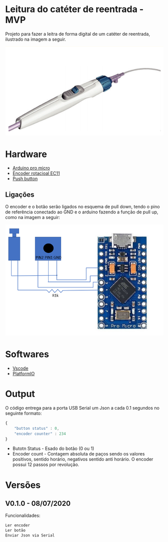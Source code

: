 # Leitura do catéter de reentrada - MVP
Projeto para fazer a leitra de forma digital de um catéter de reentrada, ilustrado na imagem a seguir. 


![](img/imagem_device.png)


# Hardware 
* [Arduino pro micro](https://store.arduino.cc/usa/arduino-nano)
* [Encoder rotacioal EC11](https://www.eletrodex.com.br/potenciometro-encoder-sem-fim-ec11-5-terminais.html)
* [Push button](https://www.eletrodex.com.br/push-button-padr-o-ds323-na.html)

## Ligações 

O encoder e o botão serão ligados no esquema de pull down, tendo o pino de referência conectado ao GND e o arduino fazendo a função de pull up, como na imagem a seguir:

![](img/ligacao.PNG)



# Softwares 
* [Vscode](https://code.visualstudio.com/)
* [PlatformIO](https://platformio.org/)


# Output

O código entrega para a porta USB Serial um Json a cada 0.1 segundos no seguinte formato: 

~~~javascript
{
    "button status" : 0,
    "encoder counter" : 234
}
~~~

* Butotn Status - Esado do botão (0 ou 1)
* Encoder count - Contagem absoluta de paços sendo os valores positivos, sentido horário, negativos sentido anti horário. O encoder possui 12 passos por revolução. 

# Versões

## V0.1.0 - 08/07/2020
Funcionalidades: 

    Ler encoder
    Ler botão
    Enviar Json via Serial

